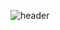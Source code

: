 ![header](https://capsule-render.vercel.app/api?type=waving&color=gradient&height=300&section=header&text=welcome😊😊)
